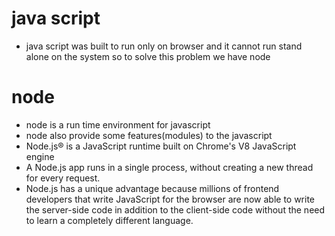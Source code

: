 # java script
- java script was built to run only on browser and it cannot run stand alone on  the system so to solve this problem we have node

# node
- node is a run time environment for javascript
- node also provide some features(modules) to the javascript
- Node.js® is a JavaScript runtime built on Chrome's V8 JavaScript engine
- A Node.js app runs in a single process, without creating a new thread for every request. 
- Node.js has a unique advantage because millions of frontend developers that write JavaScript for the browser are now able to write the server-side code in addition to the client-side code without the need to learn a completely different language.